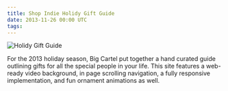```yaml
---
title: Shop Indie Holidy Gift Guide
date: 2013-11-26 00:00 UTC
tags:
---
```


![Holidy Gift Guide](/images/portfolio/giftguide.png)

For the 2013 holiday season, Big Cartel put together a hand curated guide outlining gifts for all the special people in your life. This site features a web-ready video background, in page scrolling navigation, a fully responsive implementation, and fun ornament animations as well.

